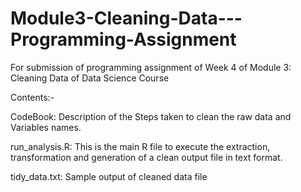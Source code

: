 # Module3-Cleaning-Data---Programming-Assignment
For submission of programming assignment of Week 4 of Module 3: Cleaning Data of Data Science Course

Contents:- 

CodeBook: Description of the Steps taken to clean the raw data and Variables names.

run_analysis.R: This is the main R file to execute the extraction, transformation and generation of a clean output file in text format.

tidy_data.txt: Sample output of cleaned data file
